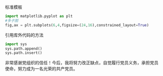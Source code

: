 标准模板
```python
import matplotlib.pyplot as plt
#多子图
fig,ax = plt.subplots(6,4,figsize=(24,16),constrained_layout=True)
```

引用库外代码的方法
```python
import sys
sys.path.append()
sys.path.insert()
```

非常感谢党组织的信任！今后，我将努力改正缺点，自觉履行党员义务，承担党员使命，努力成为一名光荣的共产党员。